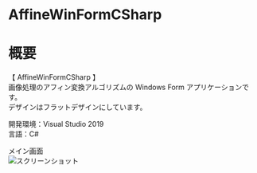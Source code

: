 # AffineWinFormCSharp

# 概要
【 AffineWinFormCSharp 】  
画像処理のアフィン変換アルゴリズムの Windows Form アプリケーションです。  
デザインはフラットデザインにしています。  

開発環境：Visual Studio 2019  
言語：C# 

メイン画面  
![スクリーンショット](https://github.com/toshinomi/AffineWinFormCSharpblob/master/AffineWinFormCSharp.png)
